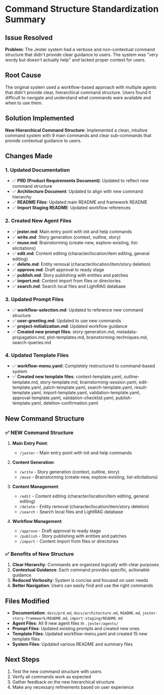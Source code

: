 # Command Structure Standardization Summary

## Issue Resolved
**Problem**: The Jester system had a verbose and non-contextual command structure that didn't provide clear guidance to users. The system was "very wordy but doesn't actually help" and lacked proper context for users.

## Root Cause
The original system used a workflow-based approach with multiple agents that didn't provide clear, hierarchical command structure. Users found it difficult to navigate and understand what commands were available and when to use them.

## Solution Implemented
**New Hierarchical Command Structure**: Implemented a clean, intuitive command system with 9 main commands and clear sub-commands that provide contextual guidance to users.

## Changes Made

### 1. Updated Documentation
- ✅ **PRD (Product Requirements Document)**: Updated to reflect new command structure
- ✅ **Architecture Document**: Updated to align with new command hierarchy
- ✅ **README Files**: Updated main README and framework README
- ✅ **Import Staging README**: Updated workflow references

### 2. Created New Agent Files
- ✅ **jester.md**: Main entry point with init and help commands
- ✅ **write.md**: Story generation (context, outline, story)
- ✅ **muse.md**: Brainstorming (create-new, explore-existing, list-elicitations)
- ✅ **edit.md**: Content editing (character/location/item editing, general editing)
- ✅ **delete.md**: Entity removal (character/location/item/story deletion)
- ✅ **approve.md**: Draft approval to ready stage
- ✅ **publish.md**: Story publishing with entities and patches
- ✅ **import.md**: Content import from files or directories
- ✅ **search.md**: Search local files and LightRAG database

### 3. Updated Prompt Files
- ✅ **workflow-selection.md**: Updated to reference new command structure
- ✅ **user-greeting.md**: Updated to use new commands
- ✅ **project-initialization.md**: Updated workflow guidance
- ✅ **Created new prompt files**: story-generation.md, metadata-propagation.md, plot-templates.md, brainstorming-techniques.md, search-queries.md

### 4. Updated Template Files
- ✅ **workflow-menu.yaml**: Completely restructured to command-based system
- ✅ **Created new template files**: context-template.yaml, outline-template.md, story-template.md, brainstorming-session.yaml, edit-template.yaml, patch-template.yaml, search-template.yaml, result-template.yaml, import-template.yaml, validation-template.yaml, approval-template.yaml, validation-checklist.yaml, publish-template.yaml, deletion-confirmation.yaml

## New Command Structure

### ✅ NEW Command Structure
1. **Main Entry Point**: 
   - `/jester` - Main entry point with init and help commands

2. **Content Generation**: 
   - `/write` - Story generation (context, outline, story)
   - `/muse` - Brainstorming (create-new, explore-existing, list-elicitations)

3. **Content Management**: 
   - `/edit` - Content editing (character/location/item editing, general editing)
   - `/delete` - Entity removal (character/location/item/story deletion)
   - `/search` - Search local files and LightRAG database

4. **Workflow Management**: 
   - `/approve` - Draft approval to ready stage
   - `/publish` - Story publishing with entities and patches
   - `/import` - Content import from files or directories

### ✅ Benefits of New Structure
1. **Clear Hierarchy**: Commands are organized logically with clear purposes
2. **Contextual Guidance**: Each command provides specific, actionable guidance
3. **Reduced Verbosity**: System is concise and focused on user needs
4. **Better Navigation**: Users can easily find and use the right commands

## Files Modified
- **Documentation**: `docs/prd.md`, `docs/architecture.md`, `README.md`, `jester-story-framework/README.md`, `import-staging/README.md`
- **Agent Files**: All 9 new agent files in `.jester/agents/`
- **Prompt Files**: Updated existing prompts and created new ones
- **Template Files**: Updated workflow-menu.yaml and created 15 new template files
- **System Files**: Updated various README and summary files

## Next Steps
1. Test the new command structure with users
2. Verify all commands work as expected
3. Gather feedback on the new hierarchical structure
4. Make any necessary refinements based on user experience
